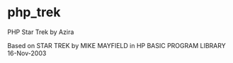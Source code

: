 php_trek
========

PHP Star Trek
  by Azira
  
Based on STAR TREK by MIKE MAYFIELD in HP BASIC PROGRAM LIBRARY 16-Nov-2003




